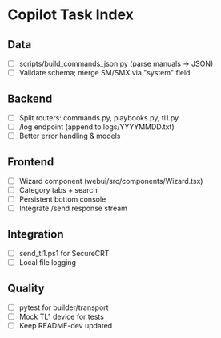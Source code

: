 # Copilot Task Index

## Data
- [ ] scripts/build_commands_json.py (parse manuals → JSON)
- [ ] Validate schema; merge SM/SMX via "system" field

## Backend
- [ ] Split routers: commands.py, playbooks.py, tl1.py
- [ ] /log endpoint (append to logs/YYYYMMDD.txt)
- [ ] Better error handling & models

## Frontend
- [ ] Wizard component (webui/src/components/Wizard.tsx)
- [ ] Category tabs + search
- [ ] Persistent bottom console
- [ ] Integrate /send response stream

## Integration
- [ ] send_tl1.ps1 for SecureCRT
- [ ] Local file logging

## Quality
- [ ] pytest for builder/transport
- [ ] Mock TL1 device for tests
- [ ] Keep README-dev updated
